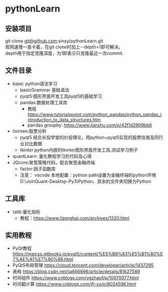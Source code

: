 # pythonLearn

## 安装项目
git clone git@github.com:sinsy/pythonLearn.git  
若网速慢一直卡着，在git clone时加上--depth=1即可解决。  
depth用于指定克隆深度，为1即表示只克隆最近一次commit.

## 文件目录
* base: python语法学习
    * basicGrammar 基础语法
    * pyqt5:图形界面开发工具pyqt5的基础学习
    * pandas:数据处理工具库
        * 教程 https://www.tutorialspoint.com/python_pandas/python_pandas_introduction_to_data_structures.htm
        * pandas groupby: https://www.jianshu.com/p/42f1d2909bb6
* lixinren:股票分析
    * pyqt5 结合长投学堂的价投理论，用python+pyqt5实现的股票估值及同行业对比数据
    * tkinter python内嵌的tkinter图形界面开发工具,测试学习例子
* quantLearn: 量化教程学习的代码及心得
* JQcore:聚宽策略代码，配合聚宽金融终端
    * factor:因子函数库
    * 注意： vscode 本地配置：python path设置为金融终端的python环境 D:\JoinQuant-Desktop-Py3\Python，其余的文件夹切换为Python 

## 工具库
* talib:量化指标
    * 教程：https://www.lizenghai.com/archives/1320.html

## 实用教程
* PyQt教程 https://maicss.gitbooks.io/pyqt5/content/%E5%B8%83%E5%B1%80%E7%AE%A1%E7%90%86.html
* PyQt5布局管理 https://cloud.tencent.com/developer/article/1437295
* 表格 https://blog.csdn.net/jia666666/article/details/81627589
* 时间组件 https://www.cnblogs.com/ygzhaof/p/10070077.html
* 时间戳计算 https://www.cnblogs.com/jfl-xx/p/8024596.html    